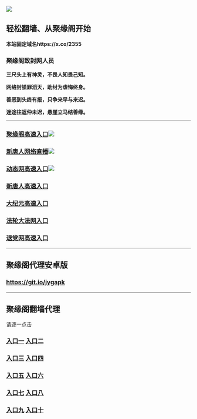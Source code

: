 
![](https://raw.githubusercontent.com/hao369/a/master/j.jpg)



## 轻松翻墙、从聚缘阁开始

**本站固定域名https://x.co/2355**

### 聚缘阁致封网人员

**三尺头上有神灵，不畏人知畏己知。**

**网络封锁罪滔天，助纣为虐悔终身。**

**善恶到头终有报，只争来早与来迟。**

**迷途往返仲未迟，悬崖立马结善缘。**





***

### [聚缘阁高速入口](http://4356a.jtz3.todovision.info)![](https://raw.githubusercontent.com/hao369/a/master/jyg.gif)

### [新唐人网络直播]( http://4356a.jtz3.todovision.info/t-1-1)![](https://raw.githubusercontent.com/hao369/a/master/jygtj.gif)

### [动态网高速入口](https://j5ly5qkde1.execute-api.ap-northeast-1.amazonaws.com/kmju8994/?id=2)![](https://raw.githubusercontent.com/hao369/a/master/jygdl.gif)

### [新唐人高速入口](https://j5ly5qkde1.execute-api.ap-northeast-1.amazonaws.com/kmju8994/?id=5)

### [大纪元高速入口](https://j5ly5qkde1.execute-api.ap-northeast-1.amazonaws.com/kmju8994/?id=7)

### [法轮大法网入口](https://j5ly5qkde1.execute-api.ap-northeast-1.amazonaws.com/kmju8994/?id=15)

### [退党网高速入口](https://j5ly5qkde1.execute-api.ap-northeast-1.amazonaws.com/kmju8994/?id=8)

***


##  聚缘阁代理安卓版

### https://git.io/jygapk


***


## 聚缘阁翻墙代理 

请逐一点击

### **[入口一](https://wcia2zdk4f.execute-api.eu-central-1.amazonaws.com/3425623d)** **[入口二](https://fahjt9uzgk.execute-api.ap-northeast-2.amazonaws.com/5847mju)**


### **[入口三](https://s3-ap-southeast-1.amazonaws.com/jyg4/jyg.html)**  **[入口四](https://s3-ap-northeast-1.amazonaws.com/jyg9/jyg.html)**

### **[入口五](https://s3.ap-south-1.amazonaws.com/jyg5/jyg.html)**  **[入口六](https://s3-us-west-2.amazonaws.com/jyg7/jyg.html)**


###  **[入口七](https://s3-us-west-1.amazonaws.com/jyg6/jyg.html)**  **[入口八](https://s3-eu-west-1.amazonaws.com/jyg8/jyg.html)**


###  **[入口九](https://s3.eu-central-1.amazonaws.com/jyg3/jyg.html)**  **[入口十](https://s3-ap-southeast-2.amazonaws.com/jyg1/jyg.html)**




